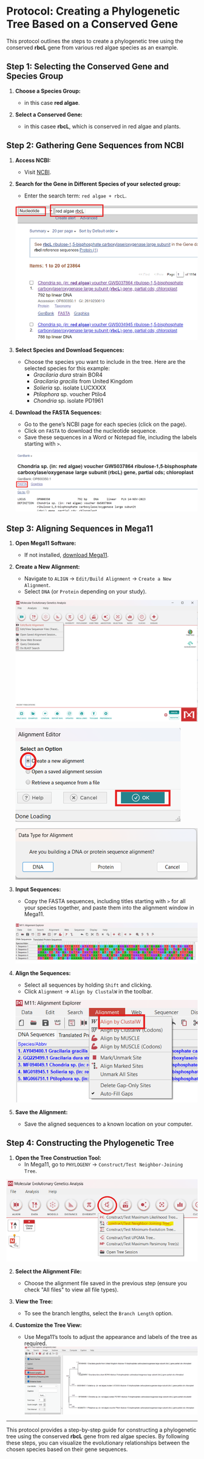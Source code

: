 # Protocol: Creating a Phylogenetic Tree Based on a Conserved Gene

This protocol outlines the steps to create a phylogenetic tree using the conserved **rbcL** gene from various red algae species as an example.

## Step 1: Selecting the Conserved Gene and Species Group

1. **Choose a Species Group:**
   - in this case  **red algae**.

2. **Select a Conserved Gene:**
   - in this casee **rbcL**, which is conserved in red algae and plants.

## Step 2: Gathering Gene Sequences from NCBI

1. **Access NCBI:**
   - Visit [NCBI](https://www.ncbi.nlm.nih.gov/).

2. **Search for the Gene in Different Species of your selected group:**
   - Enter the search term: `red algae + rbcL`.


   ![alt text](../images/ncb1%20(1).png)
   
3. **Select Species and Download Sequences:**
    
   - Choose the species you want to include in the tree. Here are the selected species for this example:
     - *Gracilaria dura* strain BOR4
     - *Gracilaria gracilis* from United Kingdom
     - *Solieria* sp. isolate LUCXXXX
     - *Ptilophora* sp. voucher Ptilo4
     - *Chondria* sp. isolate PD1961

4. **Download the FASTA Sequences:**
   - Go to the gene’s NCBI page for each species (click on the page).
   - Click on `FASTA` to download the nucleotide sequence.
   - Save these sequences in a Word or Notepad file, including the labels starting with `>`.

   ![alt text](../images/ncb1%20(2).png)

   


## Step 3: Aligning Sequences in Mega11

1. **Open Mega11 Software:**
   - If not installed, [download Mega11](https://www.megasoftware.net/).

2. **Create a New Alignment:**
   - Navigate to `ALIGN` -> `Edit/Build Alignment` -> `Create a New Alignment`.
   - Select `DNA` (or `Protein` depending on your study).

   ![alt text](../images/mega11(1).png)

    ![alt text](../images/mega11(2).png)

    ![alt text](../images/mega11(3).png)


3. **Input Sequences:**
   - Copy the FASTA sequences, including titles starting with `>` for all your species together, and paste them into the alignment window in Mega11.

   ![alt text](../images/mega11(5).png)

4. **Align the Sequences:**
   - Select all sequences by holding `Shift` and clicking.
   - Click `Alignment` -> `Align by ClustalW` in the toolbar.

   ![alt text](../images/mega11(6).png)

5. **Save the Alignment:**
   - Save the aligned sequences to a known location on your computer.

## Step 4: Constructing the Phylogenetic Tree

1. **Open the Tree Construction Tool:**
   - In Mega11, go to `PHYLOGENY` -> `Construct/Test Neighbor-Joining Tree`.

![alt text](../images/mega11(7).png)

2. **Select the Alignment File:**
   - Choose the alignment file saved in the previous step (ensure you check "All files" to view all file types).

3. **View the Tree:**
   - To see the branch lengths, select the `Branch Length` option.

4. **Customize the Tree View:**
   - Use Mega11’s tools to adjust the appearance and labels of the tree as required.
![alt text](../results/mega11(8).png)
---

This protocol provides a step-by-step guide for constructing a phylogenetic tree using the conserved **rbcL** gene from red algae species. By following these steps, you can visualize the evolutionary relationships between the chosen species based on their gene sequences.
